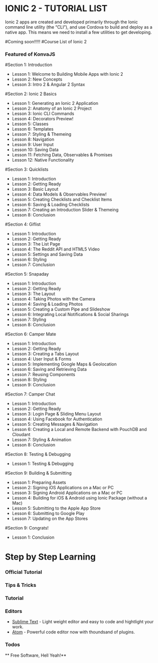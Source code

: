 # IONIC 2 - TUTORIAL LIST

Ionic 2 apps are created and developed primarily through the Ionic command line utility (the “CLI”), and use Cordova to build and deploy as a native app. This means we need to install a few utilities to get developing.

#Coming soon!!!!!
#Course List of Ionic 2

### Featured of KonvaJS


#Section 1: Introduction
* Lesson 1: Welcome to Building Mobile Apps with Ionic 2
* Lesson 2: New Concepts
* Lesson 3: Intro 2 & Angular 2 Syntax

#Section 2: Ionic 2 Basics
* Lesson 1: Generating an Ionic 2 Application
* Lesson 2: Anatomy of an Ionic 2 Project
* Lesson 3: Ionic CLI Commands
* Lesson 4: Decorators Preview!
* Lesson 5: Classes
* Lesson 6: Templates
* Lesson 7: Styling & Themeing
* Lesson 8: Navigation
* Lesson 9: User Input
* Lesson 10: Saving Data
* Lesson 11: Fetching Data, Observables & Promises
* Lesson 12: Native Functionality

#Section 3: Quicklists
* Lesson 1: Introduction
* Lesson 2: Getting Ready
* Lesson 3: Basic Layout
* Lesson 4: Data Models & Observables Preview!
* Lesson 5: Creating Checklists and Checklist Items
* Lesson 6: Saving & Loading Checklists
* Lesson 7: Creating an Introduction Slider & Themeing
* Lesson 8: Conclusion

#Section 4: Giflist
* Lesson 1: Introduction
* Lesson 2: Getting Ready
* Lesson 3: The List Page
* Lesson 4: The Reddit API and HTML5 Video
* Lesson 5: Settings and Saving Data
* Lesson 6: Styling
* Lesson 7: Conclusion

#Section 5: Snapaday
* Lesson 1: Introduction
* Lesson 2: Getting Ready
* Lesson 3: The Layout
* Lesson 4: Taking Photos with the Camera
* Lesson 4: Saving & Loading Photos
* Lesson 5: Creating a Custom Pipe and Slideshow
* Lesson 6: Integrating Local Notifications & Social Sharings
* Lesson 7: Styling
* Lesson 8: Conclusion

#Section 6: Camper Mate
* Lesson 1: Introduction
* Lesson 2: Getting Ready
* Lesson 3: Creating a Tabs Layout
* Lesson 4: User Input & Forms
* Lesson 5: Implementing Google Maps & Geolocation
* Lesson 6: Saving and Retrieving Data
* Lesson 7: Reusing Components
* Lesson 8: Styling
* Lesson 9: Conclusion

#Section 7: Camper Chat
* Lesson 1: Introduction
* Lesson 2: Getting Ready
* Lesson 3: Login Page & Sliding Menu Layout
* Lesson 4: Using Facebook for Authentication
* Lesson 5: Creating Messages & Navigation
* Lesson 6: Creating a Local and Remote Backend with PouchDB and Cloudant
* Lesson 7: Styling & Animation
* Lesson 8: Conclusion

#Section 8: Testing & Debugging
* Lesson 1: Testing & Debugging

#Section 9: Building & Submitting
* Lesson 1: Preparing Assets
* Lesson 2: Signing iOS Applications on a Mac or PC
* Lesson 3: Signing Android Applications on a Mac or PC
* Lesson 4: Building for iOS & Android using Ionic Package (without a Mac)
* Lesson 5: Submitting to the Apple App Store
* Lesson 6: Submitting to Google Play
* Lesson 7: Updating on the App Stores

#Section 9: Congrats!
* Lesson 1: Conclusion

# Step by Step Learning

### Official Tutorial

### Tips & Tricks


### Tutorial


### Editors

* [Sublime Text] - Light weight editor and easy to code and hightlight your work.
* [Atom] - Powerful code editor now with thoundsand of plugins.

### Todos



** Free Software, Hell Yeah!** 

[//]: # (These are reference links used in the body of this note and get stripped out when the markdown processor does its job. There is no need to format nicely because it shouldn't be seen. Thanks SO - http://stackoverflow.com/questions/4823468/store-comments-in-markdown-syntax)

   [Sublime Text]: <https://www.sublimetext.com/>
   [Atom]: <https://atom.io/>
